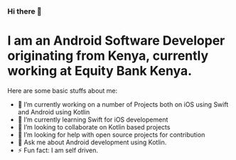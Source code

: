 ### Hi there 👋
# I am an Android Software Developer originating from Kenya, currently working at Equity Bank Kenya.

Here are some basic stuffs about me:
- 🔭 I’m currently working on a number of Projects both on iOS using Swift and Android using Kotlin
- 🌱 I’m currently learning Swift for iOS developement
- 👯 I’m looking to collaborate on Kotlin based projects
- 🤔 I’m looking for help with open source projects for contribution
- 💬 Ask me about Android development using Kotlin.
- ⚡ Fun fact: I am self driven.


<!--![Anurag's GitHub stats](https://github-readme-stats.vercel.app/api?username=Codzure&count_private=true&show_icons=true&theme=radical)

<!--[![Top Langs](https://github-readme-stats.vercel.app/api/top-langs/?username=Codzure&layout=compact)](https://github.com/anuraghazra/github-readme-stats)




